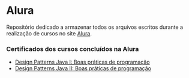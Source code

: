 # Alura
Repositório dedicado a armazenar todos os arquivos escritos durante a realização de cursos no site [Alura](https://www.alura.com.br/).

### Certificados dos cursos concluídos na Alura

- [Design Patterns Java I: Boas práticas de programação](https://cursos.alura.com.br/certificate/fcd4b5f5-9980-4843-9b40-2bea701684b6)
- [Design Patterns Java II: Boas práticas de programação](https://cursos.alura.com.br/certificate/92b9c1d6-299c-47a9-af13-9ffdb2c7a5cc)
